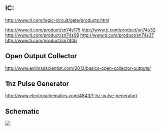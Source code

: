 IC:
---

http://www.ti.com/logic-circuit/gate/products.html

http://www.ti.com/product/sn74s175
http://www.ti.com/product/sn74s32
http://www.ti.com/product/sn74s08
http://www.ti.com/product/sn74s37
http://www.ti.com/product/sn7406

Open Output Collector
---
http://www.evilmadscientist.com/2012/basics-open-collector-outputs/

1hz Pulse Generator
---
http://www.electroschematics.com/4843/1-hz-pulse-generator/


Schematic
---

<img src="https://rawgit.com/sebasjm/life-block/master/01-design/schematic.svg" />
